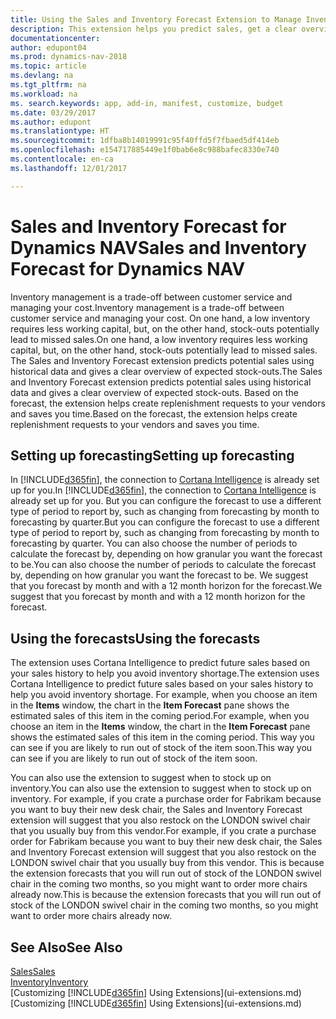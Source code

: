 ```yaml
---
title: Using the Sales and Inventory Forecast Extension to Manage Inventory
description: This extension helps you predict sales, get a clear overview of expected stock-outs, and even helps you create replenishment requests to vendors.
documentationcenter: 
author: edupont04
ms.prod: dynamics-nav-2018
ms.topic: article
ms.devlang: na
ms.tgt_pltfrm: na
ms.workload: na
ms. search.keywords: app, add-in, manifest, customize, budget
ms.date: 03/29/2017
ms.author: edupont
ms.translationtype: HT
ms.sourcegitcommit: 1dfba8b14019991c95f40ffd5f7fbaed5df414eb
ms.openlocfilehash: e154717885449e1f0bab6e8c988bafec8330e740
ms.contentlocale: en-ca
ms.lasthandoff: 12/01/2017

---
```

# <a name="sales-and-inventory-forecast-for-dynamics-nav"></a><span data-ttu-id="f4f87-103">Sales and Inventory Forecast for Dynamics NAV</span><span class="sxs-lookup"><span data-stu-id="f4f87-103">Sales and Inventory Forecast for Dynamics NAV</span></span>
<span data-ttu-id="f4f87-104">Inventory management is a trade-off between customer service and managing your cost.</span><span class="sxs-lookup"><span data-stu-id="f4f87-104">Inventory management is a trade-off between customer service and managing your cost.</span></span> <span data-ttu-id="f4f87-105">On one hand, a low inventory requires less working capital, but, on the other hand, stock-outs potentially lead to missed sales.</span><span class="sxs-lookup"><span data-stu-id="f4f87-105">On one hand, a low inventory requires less working capital, but, on the other hand, stock-outs potentially lead to missed sales.</span></span> <span data-ttu-id="f4f87-106">The Sales and Inventory Forecast extension predicts potential sales using historical data and gives a clear overview of expected stock-outs.</span><span class="sxs-lookup"><span data-stu-id="f4f87-106">The Sales and Inventory Forecast extension predicts potential sales using historical data and gives a clear overview of expected stock-outs.</span></span> <span data-ttu-id="f4f87-107">Based on the forecast, the extension helps create replenishment requests to your vendors and saves you time.</span><span class="sxs-lookup"><span data-stu-id="f4f87-107">Based on the forecast, the extension helps create replenishment requests to your vendors and saves you time.</span></span>  

## <a name="setting-up-forecasting"></a><span data-ttu-id="f4f87-108">Setting up forecasting</span><span class="sxs-lookup"><span data-stu-id="f4f87-108">Setting up forecasting</span></span>
<span data-ttu-id="f4f87-109">In [!INCLUDE[d365fin](includes/d365fin_md.md)], the connection to [Cortana Intelligence](https://www.microsoft.com/en-us/cloud-platform/what-is-cortana-intelligence-suite) is already set up for you.</span><span class="sxs-lookup"><span data-stu-id="f4f87-109">In [!INCLUDE[d365fin](includes/d365fin_md.md)], the connection to [Cortana Intelligence](https://www.microsoft.com/en-us/cloud-platform/what-is-cortana-intelligence-suite) is already set up for you.</span></span> <span data-ttu-id="f4f87-110">But you can configure the forecast to use a different type of period to report by, such as changing from forecasting by month to forecasting by quarter.</span><span class="sxs-lookup"><span data-stu-id="f4f87-110">But you can configure the forecast to use a different type of period to report by, such as changing from forecasting by month to forecasting by quarter.</span></span> <span data-ttu-id="f4f87-111">You can also choose the number of periods to calculate the forecast by, depending on how granular you want the forecast to be.</span><span class="sxs-lookup"><span data-stu-id="f4f87-111">You can also choose the number of periods to calculate the forecast by, depending on how granular you want the forecast to be.</span></span> <span data-ttu-id="f4f87-112">We suggest that you forecast by month and with a 12 month horizon for the forecast.</span><span class="sxs-lookup"><span data-stu-id="f4f87-112">We suggest that you forecast by month and with a 12 month horizon for the forecast.</span></span>  

## <a name="using-the-forecasts"></a><span data-ttu-id="f4f87-113">Using the forecasts</span><span class="sxs-lookup"><span data-stu-id="f4f87-113">Using the forecasts</span></span>
<span data-ttu-id="f4f87-114">The extension uses Cortana Intelligence to predict future sales based on your sales history to help you avoid inventory shortage.</span><span class="sxs-lookup"><span data-stu-id="f4f87-114">The extension uses Cortana Intelligence to predict future sales based on your sales history to help you avoid inventory shortage.</span></span> <span data-ttu-id="f4f87-115">For example, when you choose an item in the **Items** window, the chart in the **Item Forecast** pane shows the estimated sales of this item in the coming period.</span><span class="sxs-lookup"><span data-stu-id="f4f87-115">For example, when you choose an item in the **Items** window, the chart in the **Item Forecast** pane shows the estimated sales of this item in the coming period.</span></span> <span data-ttu-id="f4f87-116">This way you can see if you are likely to run out of stock of the item soon.</span><span class="sxs-lookup"><span data-stu-id="f4f87-116">This way you can see if you are likely to run out of stock of the item soon.</span></span>  

<span data-ttu-id="f4f87-117">You can also use the extension to suggest when to stock up on inventory.</span><span class="sxs-lookup"><span data-stu-id="f4f87-117">You can also use the extension to suggest when to stock up on inventory.</span></span> <span data-ttu-id="f4f87-118">For example, if you crate a purchase order for Fabrikam because you want to buy their new desk chair, the Sales and Inventory Forecast extension will suggest that you also restock on the LONDON swivel chair that you usually buy from this vendor.</span><span class="sxs-lookup"><span data-stu-id="f4f87-118">For example, if you crate a purchase order for Fabrikam because you want to buy their new desk chair, the Sales and Inventory Forecast extension will suggest that you also restock on the LONDON swivel chair that you usually buy from this vendor.</span></span> <span data-ttu-id="f4f87-119">This is because the extension forecasts that you will run out of stock of the LONDON swivel chair in the coming two months, so you might want to order more chairs already now.</span><span class="sxs-lookup"><span data-stu-id="f4f87-119">This is because the extension forecasts that you will run out of stock of the LONDON swivel chair in the coming two months, so you might want to order more chairs already now.</span></span>  

## <a name="see-also"></a><span data-ttu-id="f4f87-120">See Also</span><span class="sxs-lookup"><span data-stu-id="f4f87-120">See Also</span></span>
[<span data-ttu-id="f4f87-121">Sales</span><span class="sxs-lookup"><span data-stu-id="f4f87-121">Sales</span></span>](sales-manage-sales.md)  
[<span data-ttu-id="f4f87-122">Inventory</span><span class="sxs-lookup"><span data-stu-id="f4f87-122">Inventory</span></span>](inventory-manage-inventory.md)  
<span data-ttu-id="f4f87-123">[Customizing [!INCLUDE[d365fin](includes/d365fin_md.md)] Using Extensions](ui-extensions.md)</span><span class="sxs-lookup"><span data-stu-id="f4f87-123">[Customizing [!INCLUDE[d365fin](includes/d365fin_md.md)] Using Extensions](ui-extensions.md)</span></span>  

